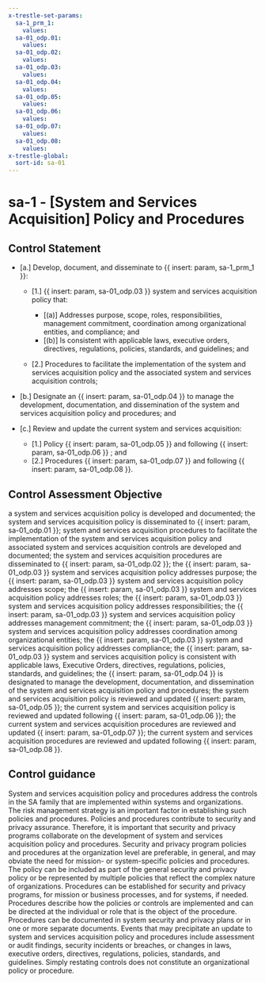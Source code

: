 ```yaml
---
x-trestle-set-params:
  sa-1_prm_1:
    values:
  sa-01_odp.01:
    values:
  sa-01_odp.02:
    values:
  sa-01_odp.03:
    values:
  sa-01_odp.04:
    values:
  sa-01_odp.05:
    values:
  sa-01_odp.06:
    values:
  sa-01_odp.07:
    values:
  sa-01_odp.08:
    values:
x-trestle-global:
  sort-id: sa-01
---
```


# sa-1 - \[System and Services Acquisition\] Policy and Procedures

## Control Statement

- \[a.\] Develop, document, and disseminate to {{ insert: param, sa-1_prm_1 }}:

  - \[1.\] {{ insert: param, sa-01_odp.03 }} system and services acquisition policy that:

    - \[(a)\] Addresses purpose, scope, roles, responsibilities, management commitment, coordination among organizational entities, and compliance; and
    - \[(b)\] Is consistent with applicable laws, executive orders, directives, regulations, policies, standards, and guidelines; and

  - \[2.\] Procedures to facilitate the implementation of the system and services acquisition policy and the associated system and services acquisition controls;

- \[b.\] Designate an {{ insert: param, sa-01_odp.04 }} to manage the development, documentation, and dissemination of the system and services acquisition policy and procedures; and

- \[c.\] Review and update the current system and services acquisition:

  - \[1.\] Policy {{ insert: param, sa-01_odp.05 }} and following {{ insert: param, sa-01_odp.06 }} ; and
  - \[2.\] Procedures {{ insert: param, sa-01_odp.07 }} and following {{ insert: param, sa-01_odp.08 }}.

## Control Assessment Objective

a system and services acquisition policy is developed and documented;
the system and services acquisition policy is disseminated to {{ insert: param, sa-01_odp.01 }};
system and services acquisition procedures to facilitate the implementation of the system and services acquisition policy and associated system and services acquisition controls are developed and documented;
the system and services acquisition procedures are disseminated to {{ insert: param, sa-01_odp.02 }};
the {{ insert: param, sa-01_odp.03 }} system and services acquisition policy addresses purpose;
the {{ insert: param, sa-01_odp.03 }} system and services acquisition policy addresses scope;
the {{ insert: param, sa-01_odp.03 }} system and services acquisition policy addresses roles;
the {{ insert: param, sa-01_odp.03 }} system and services acquisition policy addresses responsibilities;
the {{ insert: param, sa-01_odp.03 }} system and services acquisition policy addresses management commitment;
the {{ insert: param, sa-01_odp.03 }} system and services acquisition policy addresses coordination among organizational entities;
the {{ insert: param, sa-01_odp.03 }} system and services acquisition policy addresses compliance;
the {{ insert: param, sa-01_odp.03 }} system and services acquisition policy is consistent with applicable laws, Executive Orders, directives, regulations, policies, standards, and guidelines;
the {{ insert: param, sa-01_odp.04 }} is designated to manage the development, documentation, and dissemination of the system and services acquisition policy and procedures;
the system and services acquisition policy is reviewed and updated {{ insert: param, sa-01_odp.05 }};
the current system and services acquisition policy is reviewed and updated following {{ insert: param, sa-01_odp.06 }};
the current system and services acquisition procedures are reviewed and updated {{ insert: param, sa-01_odp.07 }};
the current system and services acquisition procedures are reviewed and updated following {{ insert: param, sa-01_odp.08 }}.

## Control guidance

System and services acquisition policy and procedures address the controls in the SA family that are implemented within systems and organizations. The risk management strategy is an important factor in establishing such policies and procedures. Policies and procedures contribute to security and privacy assurance. Therefore, it is important that security and privacy programs collaborate on the development of system and services acquisition policy and procedures. Security and privacy program policies and procedures at the organization level are preferable, in general, and may obviate the need for mission- or system-specific policies and procedures. The policy can be included as part of the general security and privacy policy or be represented by multiple policies that reflect the complex nature of organizations. Procedures can be established for security and privacy programs, for mission or business processes, and for systems, if needed. Procedures describe how the policies or controls are implemented and can be directed at the individual or role that is the object of the procedure. Procedures can be documented in system security and privacy plans or in one or more separate documents. Events that may precipitate an update to system and services acquisition policy and procedures include assessment or audit findings, security incidents or breaches, or changes in laws, executive orders, directives, regulations, policies, standards, and guidelines. Simply restating controls does not constitute an organizational policy or procedure.

